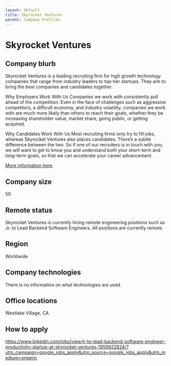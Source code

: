 ```yaml
---
layout: default
title: Skyrocket Ventures
parent: Company Profiles
---
```


# Skyrocket Ventures

## Company blurb

Skyrocket Ventures is a leading recruiting firm for high growth technology companies that range from industry leaders to top-tier startups. They aim to bring the best companies and candidates together. 

Why Employers Work With Us
Companies we work with consistently pull ahead of the competition. Even in the face of challenges such as aggressive competitors, a difficult economy, and industry volatility, companies we work with are much more likely than others to reach their goals, whether they be increasing shareholder value, market share, going public, or getting acquired.

Why Candidates Work With Us
Most recruiting firms only try to fill jobs, whereas Skyrocket Ventures also places candidates. There’s a subtle difference between the two. So if one of our recruiters is in touch with you, we will want to get to know you and understand both your short-term and long-term goals, so that we can accelerate your career advancement.

[More information here](https://www.skyrocketventures.com/).

## Company size 

50

## Remote status

Skyrocket Ventures is currently hiring remote engineering positions such as Jr. to Lead Backend Software Engineers. All positions are currently remote.

## Region

Worldwide

## Company technologies

There is no information on what technologies are used.

## Office locations

Westlake Village, CA

## How to apply

https://www.linkedin.com/jobs/view/jr-to-lead-backend-software-engineer-productivity-startup-at-skyrocket-ventures-1959922824/?utm_campaign=google_jobs_apply&utm_source=google_jobs_apply&utm_medium=organic